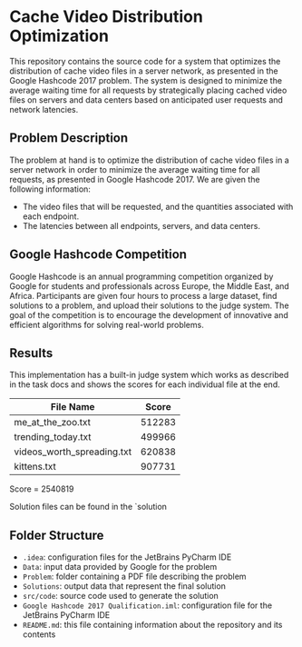 # Cache Video Distribution Optimization

This repository contains the source code for a system that optimizes the distribution of cache video files in a server network, as presented in the Google Hashcode 2017 problem. The system is designed to minimize the average waiting time for all requests by strategically placing cached video files on servers and data centers based on anticipated user requests and network latencies.

## Problem Description

The problem at hand is to optimize the distribution of cache video files in a server network in order to minimize the average waiting time for all requests, as presented in Google Hashcode 2017. We are given the following information:

- The video files that will be requested, and the quantities associated with each endpoint.
- The latencies between all endpoints, servers, and data centers.

## Google Hashcode Competition

Google Hashcode is an annual programming competition organized by Google for students and professionals across Europe, the Middle East, and Africa. Participants are given four hours to process a large dataset, find solutions to a problem, and upload their solutions to the judge system. The goal of the competition is to encourage the development of innovative and efficient algorithms for solving real-world problems.

## Results

This implementation has a built-in judge system which works as described in the task docs and shows the scores for each individual file at the end.

| File Name                  | Score  |
|----------------------------|--------|
| me_at_the_zoo.txt          | 512283 |
| trending_today.txt         | 499966 |
| videos_worth_spreading.txt | 620838 |
| kittens.txt                | 907731 |

Score = 2540819

Solution files can be found in the `solution

## Folder Structure

- `.idea`: configuration files for the JetBrains PyCharm IDE
- `Data`: input data provided by Google for the problem
- `Problem`: folder containing a PDF file describing the problem
- `Solutions`: output data that represent the final solution
- `src/code`: source code used to generate the solution
- `Google Hashcode 2017 Qualification.iml`: configuration file for the JetBrains PyCharm IDE
- `README.md`: this file containing information about the repository and its contents
